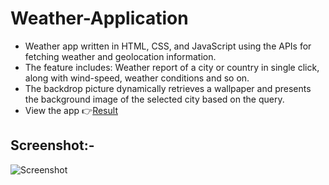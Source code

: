  # Weather-Application

- Weather app written in HTML, CSS, and JavaScript using the APIs for fetching weather and geolocation information.
- The feature includes: Weather report of a city or country in single click, along with wind-speed, weather conditions and so on.
- The backdrop picture dynamically retrieves a wallpaper and presents the background image of the selected city based on the query.
- View the app :point_right:[Result]([url](https://garimam01.github.io/Weather-Application/))

## Screenshot:-
![Screenshot](https://github.com/GarimaM01/Weather-Application/assets/99480752/36491384-7dab-42cf-a4d7-816f9ff30f8b)
